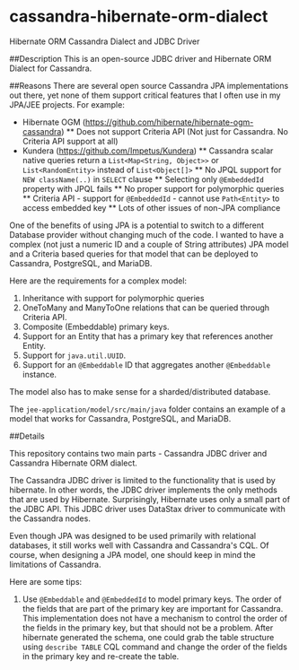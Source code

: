 # cassandra-hibernate-orm-dialect
Hibernate ORM Cassandra Dialect and JDBC Driver

##Description
This is an open-source JDBC driver and Hibernate ORM Dialect for Cassandra.

##Reasons
There are several open source Cassandra JPA implementations out there,
yet none of them support critical features that I often use in my
JPA/JEE projects. For example:

* Hibernate OGM (https://github.com/hibernate/hibernate-ogm-cassandra)
** Does not support Criteria API (Not just for Cassandra. No Criteria
API support at all)
* Kundera (https://github.com/Impetus/Kundera)
** Cassandra scalar native queries return a
``List<Map<String, Object>>`` or ``List<RandomEntity>`` instead of
``List<Object[]>``
** No JPQL support for ``NEW className(..)`` in ``SELECT`` clause
** Selecting only ``@EmbeddedId`` property with JPQL fails
** No proper support for polymorphic queries
** Criteria API - support for ``@EmbeddedId`` - cannot use ``Path<Entity>`` to access embedded key 
** Lots of other issues of non-JPA compliance


One of the benefits of using JPA is a potential to switch to a
different Database provider without changing much of the code. I
wanted to have a complex (not just a numeric ID and a couple of String
attributes) JPA model and a Criteria based queries for that model that
can be deployed to Cassandra, PostgreSQL, and MariaDB.

Here are the requirements for a complex model:

1. Inheritance with support for polymorphic queries
2. OneToMany and ManyToOne relations that can be queried through Criteria API.
3. Composite (Embeddable) primary keys.
4. Support for an Entity that has a primary key that references another Entity.
5. Support for ``java.util.UUID``.
6. Support for an ``@Embeddable`` ID that aggregates another
``@Embeddable`` instance.


The model also has to make sense for a sharded/distributed database.

The ``jee-application/model/src/main/java`` folder contains an example
of a model that works for Cassandra, PostgreSQL, and MariaDB.

##Details

This repository contains two main parts - Cassandra JDBC driver and
Cassandra Hibernate ORM dialect.

The Cassandra JDBC driver is limited to the functionality that is used
by hibernate. In other words, the JDBC driver
implements the only methods that are used by Hibernate. Surprisingly,
Hibernate uses only a small part of the JDBC API.
This JDBC driver uses DataStax driver to communicate with the Cassandra nodes.

Even though JPA was designed to be used primarily with relational
databases, it still works well
with Cassandra and Cassandra's CQL.
Of course, when designing a JPA model, one should keep in mind the
limitations of Cassandra.

Here are some tips:
1. Use ``@Embeddable`` and ``@EmbeddedId`` to model primary keys. The
order of the fields that are part of the primary
key are important for Cassandra. This implementation does not have a
mechanism to control the order of the fields
in the primary key, but that should not be a problem. After hibernate
generated the schema, one could grab the table
structure using ``describe TABLE`` CQL command and change the order of
the fields in the primary key and re-create
the table.


